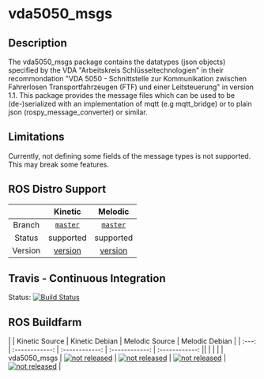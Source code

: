 vda5050_msgs
============

## Description


The vda5050_msgs package contains the datatypes (json objects) specified by the VDA 
"Arbeitskreis Schlüsseltechnologien" in their recommondation "VDA 5050 - Schnittstelle zur Kommunikation zwischen 
Fahrerlosen Transportfahrzeugen (FTF) und einer Leitsteuerung" in version 1.1.
This package provides the message files which can be used to be (de-)serialized with an implementation of mqtt
(e.g mqtt_bridge) or to plain json (rospy_message_converter) or similar. 


## Limitations
Currently, not defining some fields of the message types is not supported. This may break some features.



## ROS Distro Support

|         |                                          Kinetic                                           |                                          Melodic                                           |
| :-----: | :----------------------------------------------------------------------------------------: | :----------------------------------------------------------------------------------------: |
| Branch  |               [`master`](https://github.com/ipa320/vda5050_msgs/tree/master)               |               [`master`](https://github.com/ipa320/vda5050_msgs/tree/master)               |
| Status  |                                         supported                                          |                                         supported                                          |
| Version | [version](http://repositories.ros.org/status_page/ros_kinetic_default.html?q=vda5050_msgs) | [version](http://repositories.ros.org/status_page/ros_melodic_default.html?q=vda5050_msgs) |


## Travis - Continuous Integration

Status: [![Build Status](https://travis-ci.org/ipa320/vda5050_msgs.svg?branch=kinetic_dev)](https://travis-ci.org/ipa320/vda5050_msgs)

## ROS Buildfarm

|       | Kinetic Source | Kinetic Debian | Melodic Source | Melodic Debian |
| :---: | :------------: | :------------: | :------------: | :------------: ||  |  |  |
| vda5050_msgs | [![not released](http://build.ros.org/buildStatus/icon?job=Ksrc_uX__vda5050_msgs__ubuntu_xenial__source)](http://build.ros.org/view/Ksrc_uX/job/Ksrc_uX__vda5050_msgs__ubuntu_xenial__source/) | [![not released](http://build.ros.org/buildStatus/icon?job=Kbin_uX64__vda5050_msgs__ubuntu_xenial_amd64__binary)](http://build.ros.org/view/Kbin_uX64/job/Kbin_uX64__vda5050_msgs__ubuntu_xenial_amd64__binary/) | [![not released](http://build.ros.org/buildStatus/icon?job=Msrc_uB__vda5050_msgs__ubuntu_bionic__source)](http://build.ros.org/view/Msrc_uB/job/Msrc_uB__vda5050_msgs__ubuntu_bionic__source/) | [![not released](http://build.ros.org/buildStatus/icon?job=Mbin_uB64__vda5050_msgs__ubuntu_bionic_amd64__binary)](http://build.ros.org/view/Mbin_uB64/job/Mbin_uB64__vda5050_msgs__ubuntu_bionic_amd64__binary/) |
